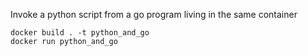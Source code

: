 Invoke a python script from a go program living in the same container

```
docker build . -t python_and_go
docker run python_and_go
```
